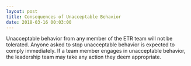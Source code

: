 ```yaml
---
layout: post
title: Consequences of Unacceptable Behavior
date: 2018-03-16 00:03:00
---
```


Unacceptable behavior from any member of the ETR team will not be tolerated. Anyone asked to stop unacceptable behavior is expected to comply immediately. If a team member engages in unacceptable behavior, the leadership team may take any action they deem appropriate.
